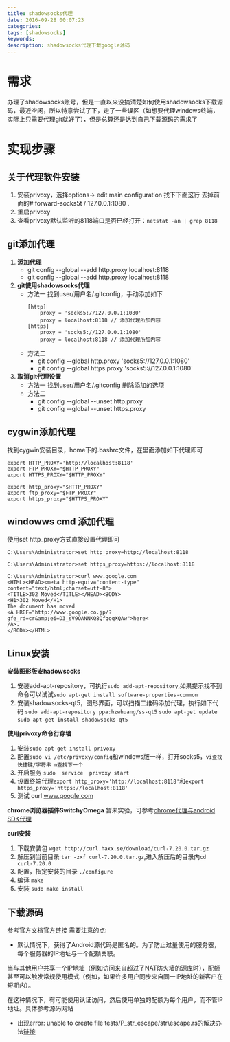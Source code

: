 ```yaml
---
title: shadowsocks代理
date: 2016-09-28 00:07:23
categories:
tags: [shadowsocks]
keywords:
description: shadowsocks代理下载google源码
---
```


# 需求
  办理了shadowsocks账号，但是一直以来没搞清楚如何使用shadowsocks下载源码，最近空闲，所以特意尝试了下，走了一些误区（如想要代理windows终端，实际上只需要代理git就好了），但是总算还是达到自己下载源码的需求了

# 实现步骤
## 关于代理软件安装
1. 安装privoxy，选择options-> edit main configuration 找下下面这行 去掉前面的#        forward-socks5t   /               127.0.0.1:1080 .
2. 重启privoxy
3. 查看privoxy默认监听的8118端口是否已经打开：`netstat -an | grep 8118`

## git添加代理
1. **添加代理**
	* git config --global --add http.proxy localhost:8118  
	* git config --global --add http.proxy localhost:8118
2. **git使用shadowsocks代理**
	* 方法一
		找到user/用户名/.gitconfig，手动添加如下
		```
		[http]
			proxy = 'socks5://127.0.0.1:1080'
			proxy = localhost:8118 // 添加代理所加内容
		[https]
			proxy = 'socks5://127.0.0.1:1080'
			proxy = localhost:8118 // 添加代理所加内容
		```
	* 方法二
		* git config --global http.proxy 'socks5://127.0.0.1:1080' 
		* git config --global https.proxy 'socks5://127.0.0.1:1080'
3. **取消git代理设置**
	* 方法一
		找到user/用户名/.gitconfig 删除添加的选项
	* 方法二
		* git config --global --unset http.proxy 
		* git config --global --unset https.proxy

## cygwin添加代理
找到cygwin安装目录，home下的.bashrc文件，在里面添加如下代理即可
```
export HTTP_PROXY='http://localhost:8118'
export FTP_PROXY="$HTTP_PROXY" 
export HTTPS_PROXY="$HTTP_PROXY" 

export http_proxy="$HTTP_PROXY" 
export ftp_proxy="$FTP_PROXY" 
export https_proxy="$HTTPS_PROXY" 
```

## windowws cmd 添加代理
使用set http_proxy方式直接设置代理即可
```
C:\Users\Administrator>set http_proxy=http://localhost:8118

C:\Users\Administrator>set https_proxy=https://localhost:8118

C:\Users\Administrator>curl www.google.com
<HTML><HEAD><meta http-equiv="content-type" content="text/html;charset=utf-8">
<TITLE>302 Moved</TITLE></HEAD><BODY>
<H1>302 Moved</H1>
The document has moved
<A HREF="http://www.google.co.jp/?gfe_rd=cr&amp;ei=D3_sV9OANNKQ8QfqoqXQAw">here<
/A>.
</BODY></HTML>
```

## Linux安装
**安装图形版安hadowsocks**
1. 安装add-apt-repository，可执行`sudo add-apt-repository`,如果提示找不到命令可以试试`sudo apt-get install software-properties-common`
2. 安装shadowsocks-qt5，图形界面，可以扫描二维码添加代理，执行如下代码
`sudo add-apt-repository ppa:hzwhuang/ss-qt5`
`sudo apt-get update`
`sudo apt-get install shadowsocks-qt5`

**使用privoxy命令行穿墙**
1. 安装`sudo apt-get install privoxy` 
2. 配置`sudo vi /etc/privoxy/config`和windows版一样，打开socks5，`vi查找快捷键/字符串 n查找下一个`
3. 开启服务 `sudo  service  privoxy start`
4. 设置终端代理`export http_proxy='http://localhost:8118'`和`export https_proxy='https://localhost:8118'`
5. 测试 curl www.google.com

**chrome浏览器插件SwitchyOmega**
暂未实验，可参考[chrome代理与android SDK代理](https://blog.phpgao.com/privoxy-shadowsocks.html)

**curl安装**
1. 下载安装包 `wget http://curl.haxx.se/download/curl-7.20.0.tar.gz`
2. 解压到当前目录 `tar -zxf curl-7.20.0.tar.gz`,进入解压后的目录内`cd curl-7.20.0`
3. 配置，指定安装的目录 `./configure`
4. 编译 `make`
5. 安装 `sudo make install`


## 下载源码

参考官方文档[官方链接](http://source.android.com/source/downloading.html)
需要注意的点:
- 默认情况下，获得了Android源代码是匿名的。为了防止过量使用的服务器，每个服务器的IP地址与一个配额关联。

当与其他用户共享一个IP地址（例如访问来自超过了NAT防火墙的源库时），配额甚至可以触发常规使用模式（例如，如果许多用户同步来自同一IP地址的新客户在短期内）。

在这种情况下，有可能使用认证访问，然后使用单独的配额为每个用户，而不管IP地址。具体参考源码网站
- 出现error: unable to create file tests/P_str_escape/str\\escape.rs的解决办法[链接](http://blog.csdn.net/u013553529/article/details/50616725)
